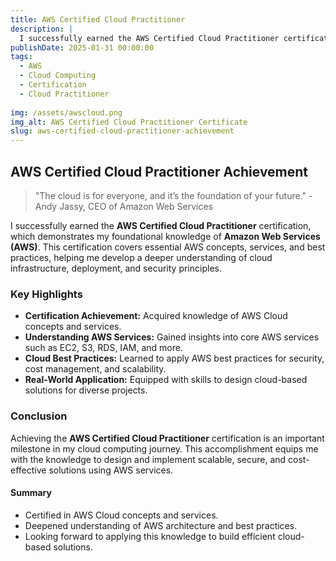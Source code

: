 ```yaml
---
title: AWS Certified Cloud Practitioner 
description: |
  I successfully earned the AWS Certified Cloud Practitioner certification, validating my foundational knowledge of AWS Cloud concepts, services, and best practices. This certification demonstrates my ability to understand and utilize AWS Cloud services to solve real-world challenges. I'm proud of this accomplishment and excited to apply these skills to future projects.
publishDate: 2025-01-31 00:00:00
tags:
  - AWS
  - Cloud Computing
  - Certification
  - Cloud Practitioner
  
img: /assets/awscloud.png
img_alt: AWS Certified Cloud Practitioner Certificate
slug: aws-certified-cloud-practitioner-achievement
---
```


## AWS Certified Cloud Practitioner Achievement

> "The cloud is for everyone, and it’s the foundation of your future." - Andy Jassy, CEO of Amazon Web Services

I successfully earned the **AWS Certified Cloud Practitioner** certification, which demonstrates my foundational knowledge of **Amazon Web Services (AWS)**. This certification covers essential AWS concepts, services, and best practices, helping me develop a deeper understanding of cloud infrastructure, deployment, and security principles.

### Key Highlights

- **Certification Achievement:** Acquired knowledge of AWS Cloud concepts and services.
- **Understanding AWS Services:** Gained insights into core AWS services such as EC2, S3, RDS, IAM, and more.
- **Cloud Best Practices:** Learned to apply AWS best practices for security, cost management, and scalability.
- **Real-World Application:** Equipped with skills to design cloud-based solutions for diverse projects.

### Conclusion

Achieving the **AWS Certified Cloud Practitioner** certification is an important milestone in my cloud computing journey. This accomplishment equips me with the knowledge to design and implement scalable, secure, and cost-effective solutions using AWS services.

#### Summary

- Certified in AWS Cloud concepts and services.
- Deepened understanding of AWS architecture and best practices.
- Looking forward to applying this knowledge to build efficient cloud-based solutions.
